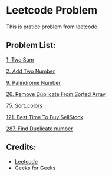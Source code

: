 # Leetcode Problem 
This is pratice problem from leetcode

## Problem List:
[1. Two Sum](https://leetcode.com/problems/two-sum/)

[2. Add Two Number](https://leetcode.com/problems/add-two-numbers/)

[9. Palindrome Number](https://leetcode.com/problems/palindrome-number/)

[26. Remove Duplicate From Sorted Array](https://leetcode.com/problems/remove-duplicates-from-sorted-array/)

[75. Sort_colors](https://leetcode.com/problems/sort-colors/)

[121. Best Time To Buy SellStock](https://leetcode.com/problems/best-time-to-buy-and-sell-stock/)

[287. Find Duplicate number](https://leetcode.com/problems/find-the-duplicate-number/)

 
## Credits:

* [Leetcode](https://leetcode.com/problems/all)
* Geeks for Geeks

